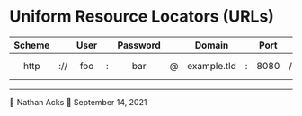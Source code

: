 # Uniform Resource Locators (URLs)

| Scheme |     | User |   | Password |   |    Domain   |   | Port |   |      Path      |   |    Query    |   |      Fragment     |
|:------:|:---:|:----:|:-:|:--------:|:-:|:-----------:|:-:|:----:|:-:|:--------------:|:-:|:-----------:|:-:|:-----------------:|
|  http  | :// |  foo | : |    bar   | @ | example.tld | : | 8080 | / | this/is/a/path | ? | id=1&task=1 | # | in-page-reference |

- - - -

👤 Nathan Acks
📅 September 14, 2021
